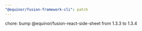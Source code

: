 ```yaml
---
"@equinor/fusion-framework-cli": patch
---
```


chore: bump @equinor/fusion-react-side-sheet from 1.3.3 to 1.3.4
